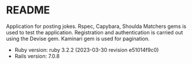 # README

Application for posting jokes.
Rspec, Capybara, Shoulda Matchers gems is used to test the application. Registration and authentication is carried out using the Devise gem. Kaminari gem is used for pagination.

- Ruby version: ruby 3.2.2 (2023-03-30 revision e51014f9c0)
- Rails version: 7.0.8
